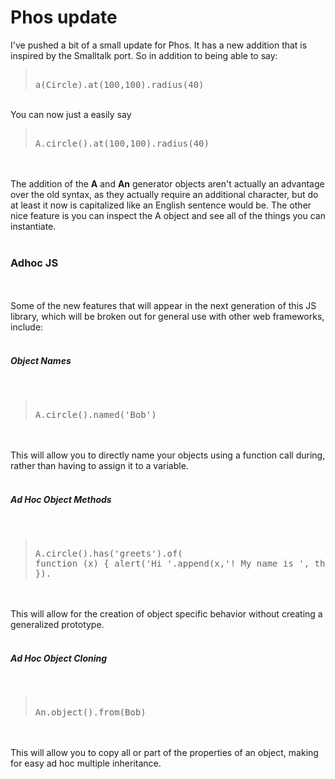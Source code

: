 Phos update
===========

I&#39;ve pushed a bit of a small update for Phos.  It has a new addition that is inspired by the Smalltalk port.  So in addition to being able to say:<br /><blockquote><pre><br />a(Circle).at(100,100).radius(40)<br /></pre></blockquote><br />You can now just a easily say<br /><blockquote><pre><br />A.circle().at(100,100).radius(40)<br /></pre></blockquote><br /><br />The addition of the <b>A</b> and <b>An</b> generator objects aren&#39;t actually an advantage over the old syntax, as they actually require an additional character, but do at least it now is capitalized like an English sentence would be.  The other nice feature is you can inspect the A object and see all of the things you can instantiate.<br /><br /><h3>Adhoc JS</h3><br /><br />Some of the new features that will appear in the next generation of this JS library, which will be broken out for general use with other web frameworks, include:<br /><br /><h5>Object Names</h5><br /><blockquote><pre><br />A.circle().named(&#39;Bob&#39;)<br /></pre></blockquote><br /><br />This will allow you to directly name your objects using a function call during, rather than having to assign it to a variable.<br /><br /><h5>Ad Hoc Object Methods</h5><br /><blockquote><pre><br />A.circle().has(&#39;greets&#39;).of( function (x) { alert(&#39;Hi &#39;.append(x,&#39;! My name is &#39;, this.name() }).<br /></pre></blockquote><br /><br />This will allow for the creation of object specific behavior without creating a generalized prototype.<br /><br /><h5>Ad Hoc Object Cloning</h5><br /><blockquote><pre><br />An.object().from(Bob)<br /></pre></blockquote><br /><br />This will allow you to copy all or part of the properties of an object, making for easy ad hoc multiple inheritance.